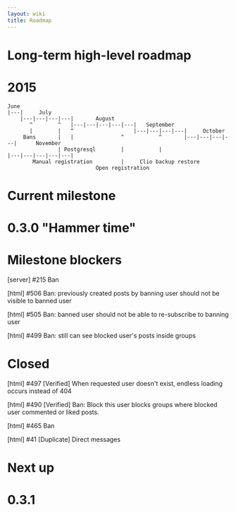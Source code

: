 ```yaml
---
layout: wiki
title: Roadmap
---
```


Long-term high-level roadmap
============================

# 2015

```
June
|---|     July
    |---|---|---|---|       August
       ^        ^   |---|---|---|---|---|   September
       |        |   ^                   |---|---|---|---|     October
     Bans       |   |               ^           ^       |---|---|---|---|      November
                | Postgresql        |           |                       |---|---|---|---|---|
        Manual registration         |     Clio backup restore
                            Open registration
```

Current milestone
=================

# 0.3.0 "Hammer time"

# Milestone blockers

<p>[server] #215 Ban</p>
<p>[html] #506 Ban: previously created posts by banning user should not be visible to banned user</p>
<p>[html] #505 Ban: banned user should not be able to re-subscribe to banning user</p>
<p>[html] #499 Ban: still can see blocked user's posts inside groups</p>

# Closed

<p>[html] #497 [Verified] When requested user doesn't exist, endless loading occurs instead of 404</p>
<p>[html] #490 [Verified] Ban: Block this user blocks groups where blocked user commented or liked posts.</p>
<p>[html] #465 Ban</p>
<p>[html] #41 [Duplicate] Direct messages</p>

Next up
=======

# 0.3.1
